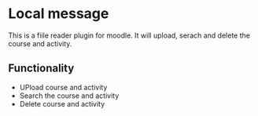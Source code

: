 # Local message

This is a fiile reader plugin for moodle. It will upload, serach and delete the course and activity.

## Functionality
- UPload course and activity
- Search the course and activity
- Delete course and activity
